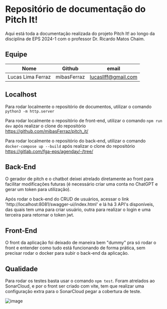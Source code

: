 # Repositório de documentação do Pitch It!

Aqui está toda a documentação realizada do projeto Pitch It! ao longo da disciplina de EPS 2024-1 com o professor Dr. Ricardo Matos Chaim.

## Equipe
| Nome | Github | email |
|------|--------|-------|
| Lucas Lima Ferraz | mibasFerraz | lucasllff@gmail.com |

## Localhost 
Para rodar localmente o repositório de documentos, utilizar o comando `python3 -m http.server`

Para rodar localmente o repositório de front-end, utilizar o comando `npm run dev` após realizar o clone do repositório https://github.com/mibasFerraz/pitch_it/

Para rodar localmente o repositório do back-end, utilizar o comando `docker-compose up --build` após realizar o clone do repositório https://gitlab.com/fga-eps/agenday/-/tree/

## Back-End
O gerador de pitch e o chatbot deixei atrelado diretamente ao front para facilitar modificações futuras (é necessário criar uma conta no ChatGPT e gerar um token para utilização). 

Após rodar o back-end do CRUD de usuários, acessar o link 'http://localhost:8081/swagger-ui/index.html' e lá há 3 API's disponíveis, das quais tem uma para criar usuário, outra para realizar o login e uma terceira para retornar o token jwt.

## Front-End
O front da aplicação foi deixado de maneira bem "dummy" pra só rodar o front e entender como tudo está funcionando de forma prática, sem precisar rodar o docker para subir o back-end da aplicação.


## Qualidade
Para rodar os testes basta usar o comando `npm test`. Foram atrelados ao SonarCloud, e por o front ser criado com vite, tem que realizar uma configuração extra para o SonarCloud pegar a cobertura de teste.

![image](https://github.com/mibasFerraz/pitch_it_docs/assets/50213258/810765c8-c8c2-4f85-927f-2d4fe899c8b1)
